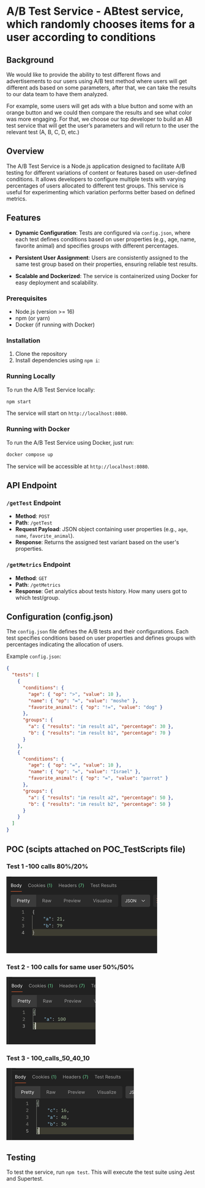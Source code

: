 
# A/B Test Service -  ABtest service, which randomly chooses items for a user according to conditions

## Background

We would like to provide the ability to test different flows and advertisements to our users using A/B test method where users will get different ads based on some parameters, after that,
we can take the results to our data team to have them analyzed.

For example, some users will get ads with a blue button and some with an orange button
and we could then compare the results and see what color was more engaging.
For that, we choose our top developer to build an AB test service that will get the user’s
parameters and will return to the user the relevant test (A, B, C, D, etc.)

## Overview

The A/B Test Service is a Node.js application designed to facilitate A/B testing for different variations of content or features based on user-defined conditions. It allows developers to configure multiple tests with varying percentages of users allocated to different test groups. This service is useful for experimenting which variation performs better based on defined metrics.

## Features

- **Dynamic Configuration**: Tests are configured via `config.json`, where each test defines conditions based on user properties (e.g., age, name, favorite animal) and specifies groups with different percentages.

- **Persistent User Assignment**: Users are consistently assigned to the same test group based on their properties, ensuring reliable test results.

- **Scalable and Dockerized**: The service is containerized using Docker for easy deployment and scalability.


### Prerequisites

- Node.js (version >= 16)
- npm (or yarn)
- Docker (if running with Docker)

### Installation

1. Clone the repository
2. Install dependencies using ```npm i```:
### Running Locally

To run the A/B Test Service locally:

```bash
npm start
```

The service will start on `http://localhost:8080`.

### Running with Docker

To run the A/B Test Service using Docker, just run:

   ```bash
   docker compose up
   ```

The service will be accessible at `http://localhost:8080`.

## API Endpoint

### `/getTest` Endpoint

- **Method**: `POST`
- **Path**: `/getTest`
- **Request Payload**: JSON object containing user properties (e.g., `age`, `name`, `favorite_animal`).
- **Response**: Returns the assigned test variant based on the user's properties.

### `/getMetrics` Endpoint

- **Method**: `GET`
- **Path**: `/getMetrics`
- **Response**: Get analytics about tests history. How many users got to which test/group.


## Configuration (config.json)

The `config.json` file defines the A/B tests and their configurations. Each test specifies conditions based on user properties and defines groups with percentages indicating the allocation of users.

Example `config.json`:

```json
{
  "tests": [
    {
      "conditions": {
        "age": { "op": ">", "value": 10 },
        "name": { "op": "=", "value": "moshe" },
        "favorite_animal": { "op": "!=", "value": "dog" }
      },
      "groups": {
        "a": { "results": "im result a1", "percentage": 30 },
        "b": { "results": "im result b1", "percentage": 70 }
      }
    },
    {
      "conditions": {
        "age": { "op": "=", "value": 10 },
        "name": { "op": "=", "value": "Israel" },
        "favorite_animal": { "op": "=", "value": "parrot" }
      },
      "groups": {
        "a": { "results": "im result a2", "percentage": 50 },
        "b": { "results": "im result b2", "percentage": 50 }
      }
    }
  ]
}
```

## POC (scipts attached on POC_TestScripts file)

### Test 1 -100 calls 80%/20%
![T1_100_calls_80_20](POC_TestScripts/T1_100_calls_80_20.png)

### Test 2 - 100 calls for same user 50%/50%
![T2_100_calls_same_user_50_50](POC_TestScripts/T2_100_calls_same_user_50_50.png)

### Test 3 - 100_calls_50_40_10
![T3_100_calls_50_40_10](POC_TestScripts/T3_100_calls_50_40_10.png)




## Testing

To test the service, run `npm test`. This will execute the test suite using Jest and Supertest.
